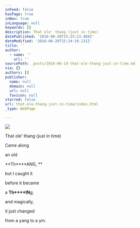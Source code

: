 ```yaml
---
inFeed: false
hasPage: true
inNav: true
inLanguage: null
keywords: []
description: That ole' thang (just in time)
datePublished: '2016-08-20T15:25:23.469Z'
dateModified: '2016-08-20T15:24:19.131Z'
title: ''
author:
  - name: ''
    url: ''
sourcePath: _posts/2016-06-14-that-ole-thang-just-in-time.md
via: {}
authors: []
publisher:
  name: null
  domain: null
  url: null
  favicon: null
starred: false
url: that-ole-thang-just-in-time/index.html
_type: WebPage

---
```

![](https://the-grid-user-content.s3-us-west-2.amazonaws.com/5c19bde7-8f98-41d7-9351-f3955c924b0b.jpg)

That ole' thang (just in time)

Came along

an old 

**Th****ANG, **

but I caught it

before it became

a **Th****IN**_g,_

and magically,

it just changed

from a yang to a yin.